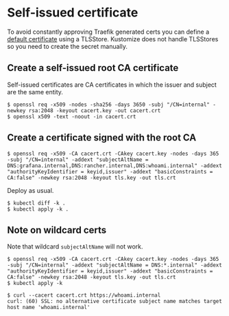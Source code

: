 
# Self-issued certificate

To avoid constantly approving Traefik generated certs you can define a [default certificate](https://doc.traefik.io/traefik/routing/providers/kubernetes-crd/#kind-tlsstore) using a TLSStore. Kustomize does not handle TLSStores so you need to create the secret manually.

## Create a self-issued root CA certificate

Self-issued certificates are CA certificates in which the issuer and subject are the same entity.

```
$ openssl req -x509 -nodes -sha256 -days 3650 -subj "/CN=internal" -newkey rsa:2048 -keyout cacert.key -out cacert.crt
$ openssl x509 -text -noout -in cacert.crt
```

## Create a certificate signed with the root CA

```
$ openssl req -x509 -CA cacert.crt -CAkey cacert.key -nodes -days 365 -subj "/CN=internal" -addext "subjectAltName = DNS:grafana.internal,DNS:rancher.internal,DNS:whoami.internal" -addext "authorityKeyIdentifier = keyid,issuer" -addext "basicConstraints = CA:false" -newkey rsa:2048 -keyout tls.key -out tls.crt
```

Deploy as usual.

```
$ kubectl diff -k .
$ kubectl apply -k .
```

## Note on wildcard certs

Note that wildcard `subjectAltName` will not work.

```
$ openssl req -x509 -CA cacert.crt -CAkey cacert.key -nodes -days 365 -subj "/CN=internal" -addext "subjectAltName = DNS:*.internal" -addext "authorityKeyIdentifier = keyid,issuer" -addext "basicConstraints = CA:false" -newkey rsa:2048 -keyout tls.key -out tls.crt
$ kubectl apply -k

$ curl --cacert cacert.crt https://whoami.internal
curl: (60) SSL: no alternative certificate subject name matches target host name 'whoami.internal'
```
